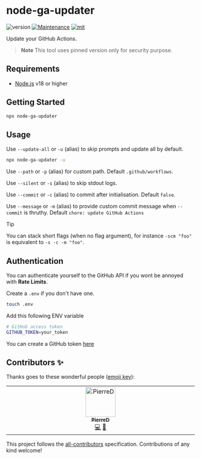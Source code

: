 # node-ga-updater

![version](https://img.shields.io/badge/dynamic/json.svg?style=for-the-badge&url=https://raw.githubusercontent.com/PierreDemailly/node-ga-updater/main/package.json&query=$.version&label=Version)
[![Maintenance](https://img.shields.io/badge/Maintained%3F-yes-green.svg?style=for-the-badge)](https://github.com/PierreDemailly/node-ga-updater/graphs/commit-activity)
[![mit](https://img.shields.io/badge/License-MIT-blue.svg?style=for-the-badge)](https://github.com/PierreDemailly/node-ga-updater/blob/main/LICENSE)

Update your GitHub Actions.

> **Note** This tool uses pinned version only for security purpose.

## Requirements
- [Node.js](https://nodejs.org/en/) v18 or higher

## Getting Started

```bash
npx node-ga-updater
```

## Usage

Use `--update-all` or `-u` (alias) to skip prompts and update all by default.

```bash
npx node-ga-updater -u
```

Use `--path` or `-p` (alias) for custom path. Default `.github/workflows`.

Use `--silent` or `-s` (alias) to skip stdout logs.

Use `--commit` or `-c` (alias) to commit after initialisation. Default `false`.

Use `--message` or `-m` (alias) to provide custom commit message when `--commit` is thruthy. Default `chore: update GitHub Actions`

> [!TIP]
> You can stack short flags (when no flag argument), for instance `-scm "foo"` is equivalent to `-s -c -m "foo"`.

## Authentication

You can authenticate yourself to the GitHub API if you wont be annoyed with **Rate Limits**.

Create a `.env` if you don't have one.

```bash
touch .env
```

Add this following ENV variable

```bash
# GitHub access token
GITHUB_TOKEN=your_token
```

You can create a GitHub token [here](https://github.com/settings/tokens)

## Contributors ✨

Thanks goes to these wonderful people ([emoji key](https://allcontributors.org/docs/en/emoji-key)):

<!-- ALL-CONTRIBUTORS-LIST:START - Do not remove or modify this section -->
<!-- prettier-ignore-start -->
<!-- markdownlint-disable -->
<table>
  <tbody>
    <tr>
      <td align="center" valign="top" width="14.28%"><a href="https://github.com/PierreDemailly"><img src="https://avatars.githubusercontent.com/u/39910767?v=4?s=80" width="80px;" alt="PierreD"/><br /><sub><b>PierreD</b></sub></a><br /><a href="https://github.com/PierreDemailly/node-ga-updater/commits?author=PierreDemailly" title="Code">💻</a> <a href="https://github.com/PierreDemailly/node-ga-updater/commits?author=PierreDemailly" title="Documentation">📖</a></td>
    </tr>
  </tbody>
</table>

<!-- markdownlint-restore -->
<!-- prettier-ignore-end -->

<!-- ALL-CONTRIBUTORS-LIST:END -->

This project follows the [all-contributors](https://github.com/all-contributors/all-contributors) specification. Contributions of any kind welcome!
